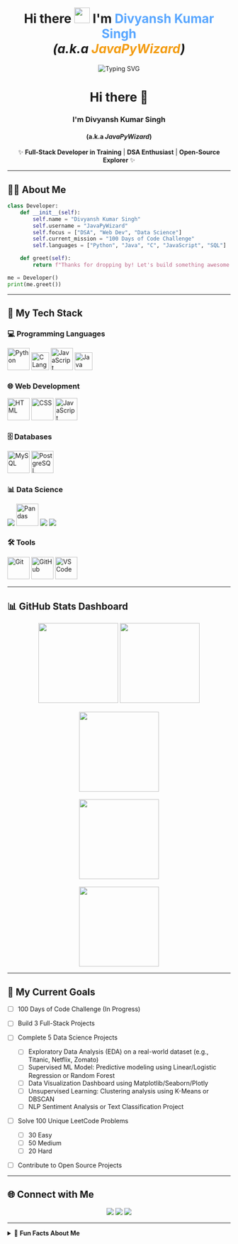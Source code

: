<h1 align="center">
  Hi there <img src="https://media.giphy.com/media/hvRJCLFzcasrR4ia7z/giphy.gif" width="35"> I'm 
  <span style="color:#58a6ff; font-weight:bold;">Divyansh Kumar Singh</span> <br/>
  <em>(a.k.a <span style="color:#f39c12; font-weight:bold;">JavaPyWizard</span>)</em>
</h1>

<p align="center">
  <img src="https://readme-typing-svg.demolab.com?font=Fira+Code&size=24&duration=3000&pause=1000&color=F97316&center=true&vCenter=true&width=600&lines=Hi+there+👋;I'm+Divyansh+Kumar+Singh;aka+JavaPyWizard" alt="Typing SVG" />
</p>


<h1 align="center">Hi there 👋</h1>
<h3 align="center">I'm <strong>Divyansh Kumar Singh</strong></h3>
<h4 align="center">(a.k.a <em><strong>JavaPyWizard</strong></em>)</h4>


<p align="center">
  ✨ <strong>Full-Stack Developer in Training</strong> | <strong>DSA Enthusiast</strong> | <strong>Open-Source Explorer</strong> ✨
</p>

---

## 🧑‍💻 About Me

```python
class Developer:
    def __init__(self):
        self.name = "Divyansh Kumar Singh"
        self.username = "JavaPyWizard"
        self.focus = ["DSA", "Web Dev", "Data Science"]
        self.current_mission = "100 Days of Code Challenge"
        self.languages = ["Python", "Java", "C", "JavaScript", "SQL"]

    def greet(self):
        return f"Thanks for dropping by! Let's build something awesome together 🚀"

me = Developer()
print(me.greet())
```

---

## 🌟 My Tech Stack

### 💻 Programming Languages
<p>
  <img src="https://media.giphy.com/media/KAq5w47R9rmTuvWOWa/giphy.gif" width="50" title="Python"/>
  <img src="https://upload.wikimedia.org/wikipedia/commons/1/19/C_Logo.png" width="40" title="C Language"/>
  <img src="https://media.giphy.com/media/ln7z2eWriiQAllfVcn/giphy.gif" width="50" title="JavaScript"/>
  <img src="https://upload.wikimedia.org/wikipedia/en/3/30/Java_programming_language_logo.svg" width="40" title="Java Logo"/>
</p>

### 🌐 Web Development
<p>
  <img src="https://media.giphy.com/media/XAxylRMCdpbEWUAvr8/giphy.gif" width="50" title="HTML"/>
  <img src="https://media.giphy.com/media/fsEaZldNC8A1PJ3mwp/giphy.gif" width="50" title="CSS"/>
  <img src="https://media.giphy.com/media/ln7z2eWriiQAllfVcn/giphy.gif" width="50" title="JavaScript"/>
</p>

### 🗄️ Databases
<p>
<img src="https://upload.wikimedia.org/wikipedia/en/d/dd/MySQL_logo.svg" width="50" title="MySQL"/>
<img src="https://upload.wikimedia.org/wikipedia/commons/2/29/Postgresql_elephant.svg" width="50" title="PostgreSQL"/>
</p>

### 📊 Data Science
<p>
  <img src="https://img.shields.io/badge/NumPy-013243?logo=numpy&logoColor=white"/>
  <img src="https://media.giphy.com/media/LMt9638dO8dftAjtco/giphy.gif" width="50" title="Pandas"/>
  <img src="https://img.shields.io/badge/Matplotlib-11557C?logo=python&logoColor=white"/>
  <img src="https://img.shields.io/badge/scikit--learn-F7931E?logo=scikit-learn&logoColor=white"/>
</p>

### 🛠️ Tools
<p>
  <img src="https://media.giphy.com/media/kH1DBkPNyZPOk0BxrM/giphy.gif" width="50" title="Git"/>
  <img src="https://media.giphy.com/media/QssGEmpkyEOhBCb7e1/giphy.gif" width="50" title="GitHub"/>
  <img src="https://media.giphy.com/media/IdyAQJVN2kVPNUrojM/giphy.gif" width="50" title="VS Code"/>
</p>

---

## 📊 GitHub Stats Dashboard

<div align="center">
  <img src="https://github-readme-stats.vercel.app/api?username=JavaPyWizard&show_icons=true&theme=radical&hide=prs,issues&count_private=true&include_all_commits=true&hide_border=true" height="180"/>
  <img src="https://github-readme-stats.vercel.app/api/top-langs/?username=JavaPyWizard&layout=compact&theme=radical&hide_border=true&bg_color=30,161b22,0d1117&title_color=58a6ff&text_color=c9d1d9&hide=Jupyter%20Notebook,html" height="180"/>
  <br><br>
  <img src="https://streak-stats.demolab.com?user=JavaPyWizard&theme=radical&hide_border=true&background=0d1117&ring=58a6ff&fire=ff7b72&currStreakLabel=c9d1d9" height="180"/>
  <br><br>
  <img src="https://github-readme-activity-graph.vercel.app/graph?username=JavaPyWizard&theme=react-dark&hide_border=true&bg_color=0d1117&color=58a6ff&line=1f6feb&point=58a6ff&area=true&area_color=1f6feb" height="180"/>
  <br><br>
  <img src="https://github-profile-summary-cards.vercel.app/api/cards/profile-details?username=JavaPyWizard&theme=github_dark" height="180"/>
</div>

---

## 🎯 My Current Goals

- [ ] 100 Days of Code Challenge (In Progress)
- [ ] Build 3 Full-Stack Projects
- [ ] Complete 5 Data Science Projects  
  - [ ] Exploratory Data Analysis (EDA) on a real-world dataset (e.g., Titanic, Netflix, Zomato)  
  - [ ] Supervised ML Model: Predictive modeling using Linear/Logistic Regression or Random Forest  
  - [ ] Data Visualization Dashboard using Matplotlib/Seaborn/Plotly  
  - [ ] Unsupervised Learning: Clustering analysis using K-Means or DBSCAN  
  - [ ] NLP Sentiment Analysis or Text Classification Project  
- [ ] Solve 100 Unique LeetCode Problems  
  - [ ] 30 Easy  
  - [ ] 50 Medium  
  - [ ] 20 Hard  
- [ ] Contribute to Open Source Projects


---

## 🌐 Connect with Me

<p align="center">
  <a href="https://www.linkedin.com/in/divyansh-kumar-singh-028747321/"><img src="https://img.shields.io/badge/-Divyansh_Kumar_Singh-0A66C2?style=for-the-badge&logo=linkedin"/></a>
  <a href="https://leetcode.com/u/JavaPyWizard/"><img src="https://img.shields.io/badge/-JavaPyWizard-FFA116?style=for-the-badge&logo=leetcode"/></a>
  <a href="mailto:divyanshkumarsingh29@gmail.com"><img src="https://img.shields.io/badge/-Email_Me-D14836?style=for-the-badge&logo=gmail"/></a>
</p>

---

<details>
<summary>📌 <strong>Fun Facts About Me</strong></summary>

- 🎮 I name my Git branches after Harry Potter spells
- ☕ My code runs on 70% logic and 30% coffee
- 🐍 Python enthusiast who still gets bitten by indentation errors
- 🎸 Secretly wish my terminal had guitar hero-style typing effects

</details>
